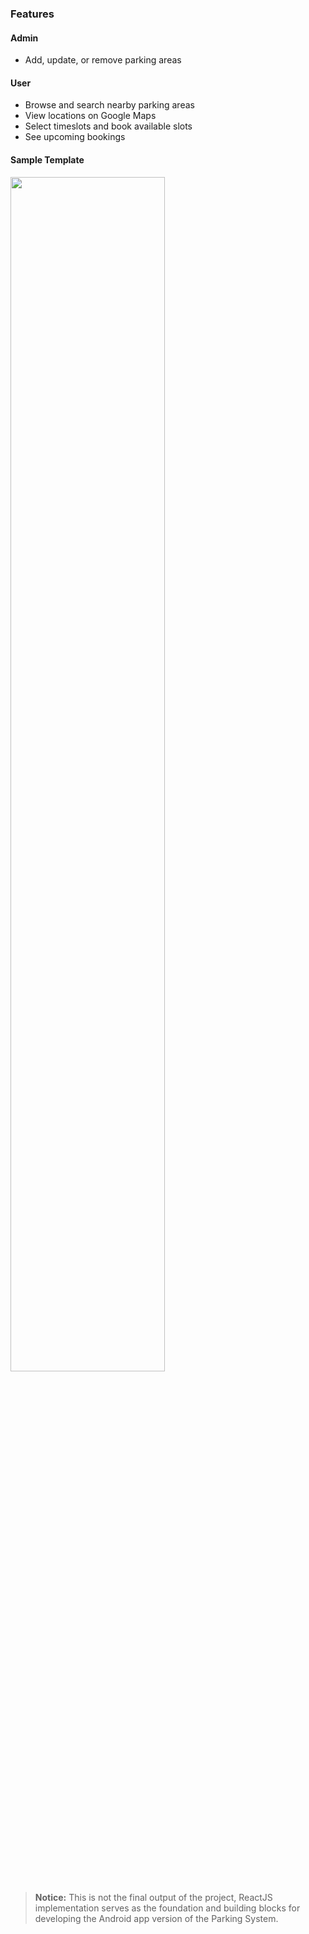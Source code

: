 ### Features
#### Admin
  - Add, update, or remove parking areas
#### User
  - Browse and search nearby parking areas
  - View locations on Google Maps
  - Select timeslots and book available slots
  - See upcoming bookings
#### Sample Template
<img src="https://raw.githubusercontent.com/8ORUZ7/parking-system-web/refs/heads/main/previewtemplate.gif" alt="" width="70%"/>

> **Notice:** This is not the final output of the project, ReactJS implementation serves as the foundation and building blocks for developing the Android app version of the Parking System.



